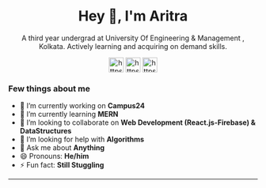 <h1 align="center">Hey 👋, I'm Aritra</h1>
<p align="center">A third year undergrad at University Of Engineering & Management , Kolkata. Actively learning and acquiring on demand skills.</p>
<p align="center">
<a href="https://www.linkedin.com/in/aritra-dutta-257716178/" target="blank"><img align="center" src="https://cdn.jsdelivr.net/npm/simple-icons@3.0.1/icons/linkedin.svg" alt="https://www.linkedin.com/in/vikramoff24" height="30" width="30" /></a>
<a href="https://www.facebook.com/aritra.rajdutta" target="blank"><img align="center" src="https://cdn.jsdelivr.net/npm/simple-icons@3.0.1/icons/facebook.svg" alt="https://www.facebook.com/vikramofficial24" height="30" width="30" /></a>
<a href="https://www.instagram.com/aritrarajdutta/" target="blank"><img align="center" src="https://cdn.jsdelivr.net/npm/simple-icons@3.0.1/icons/instagram.svg" alt="https://www.instagram.com/https://www.instagram.com/iam_vikram._/" height="30" width="30" /></a>
</p>


### Few things about me 

- 🔭 I’m currently working on <b>Campus24</b>
- 🌱 I’m currently learning <b>MERN</b>
- 👯 I’m looking to collaborate on <b>Web Development (React.js-Firebase) & DataStructures</b>
- 🤔 I’m looking for help with <b>Algorithms</b>
- 💬 Ask me about <b>Anything</b>
- 😄 Pronouns: <b>He/him</b>
- ⚡ Fun fact: <b>Still Stuggling</b>
<hr>
